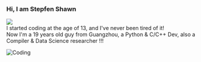 ### Hi, I am Stepfen Shawn
![](https://komarev.com/ghpvc/?username=StepfenShawn&color=brightgreen)  
I started coding at the age of 13, and I've never been tired of it!    
Now I'm a 19 years old guy from Guangzhou, a Python & C/C++ Dev, also a Compiler & Data Science researcher !!!  

![Coding](https://user-images.githubusercontent.com/34418187/202911326-559ae103-550c-40dc-a404-4c7ca2eeb777.gif)  
